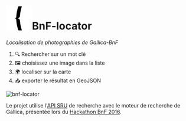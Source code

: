 <img src="./img/icon.png" align="left" >

# BnF-locator
*Localisation de photographies de Gallica-BnF*

1. 🔍 Rechercher sur un mot clé     
2. 🖼️ choisissez une image dans la liste     
3. 🌍 localiser sur la carte    
4. 📥 exporter le résultat en GeoJSON 

![bnf-locator](https://github.com/Viglino/BnF-locator/assets/7868217/f7cd1f2c-0491-4e4d-aa49-6524b0d55771)

Le projet utilise l'[API SRU](https://github.com/hackathonBnF/hackathon2016/wiki/API-SRU) de recherche avec le moteur de recherche de Gallica, présentée lors du [Hackathon BnF 2016](https://github.com/hackathonBnF/hackathon2016).
